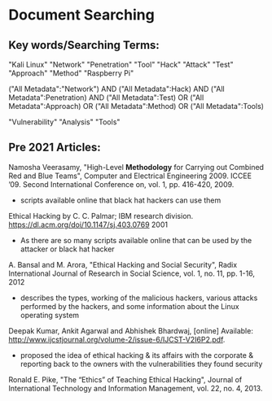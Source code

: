 # Document Searching

## Key words/Searching Terms:
"Kali Linux" "Network" "Penetration" "Tool" "Hack" "Attack" "Test" "Approach" "Method" "Raspberry Pi"

("All Metadata":"Network") AND ("All Metadata":Hack) AND ("All Metadata":Penetration) AND ("All Metadata":Test) OR ("All Metadata":Approach) OR ("All Metadata":Method) OR ("All Metadata":Tools)

"Vulnerability" "Analysis" "Tools"

## Pre 2021 Articles:

Namosha Veerasamy, "High-Level **Methodology** for Carrying out Combined Red and Blue Teams", Computer and Electrical Engineering 2009. ICCEE ’09. Second International Conference on, vol. 1, pp. 416-420, 2009.
* scripts available online that black hat hackers can use them


Ethical Hacking by C. C. Palmar; IBM research division. https://dl.acm.org/doi/10.1147/sj.403.0769 2001
* As there are so many scripts available online that can be used by the attacker or black hat hacker


A. Bansal and M. Arora, "Ethical Hacking and Social Security", Radix International Journal of Research in Social Science, vol. 1, no. 11, pp. 1-16, 2012
* describes the types, working of the malicious hackers, various attacks performed by the hackers, and some information about the Linux operating system


Deepak Kumar, Ankit Agarwal and Abhishek Bhardwaj, [online] Available: http://www.ijcstjournal.org/volume-2/issue-6/IJCST-V2I6P2.pdf.
* proposed the idea of ethical hacking & its affairs with the corporate & reporting back to the owners with the vulnerabilities they found security

 Ronald E. Pike, "The “Ethics” of Teaching Ethical Hacking", Journal of International Technology and Information Management, vol. 22, no. 4, 2013.


